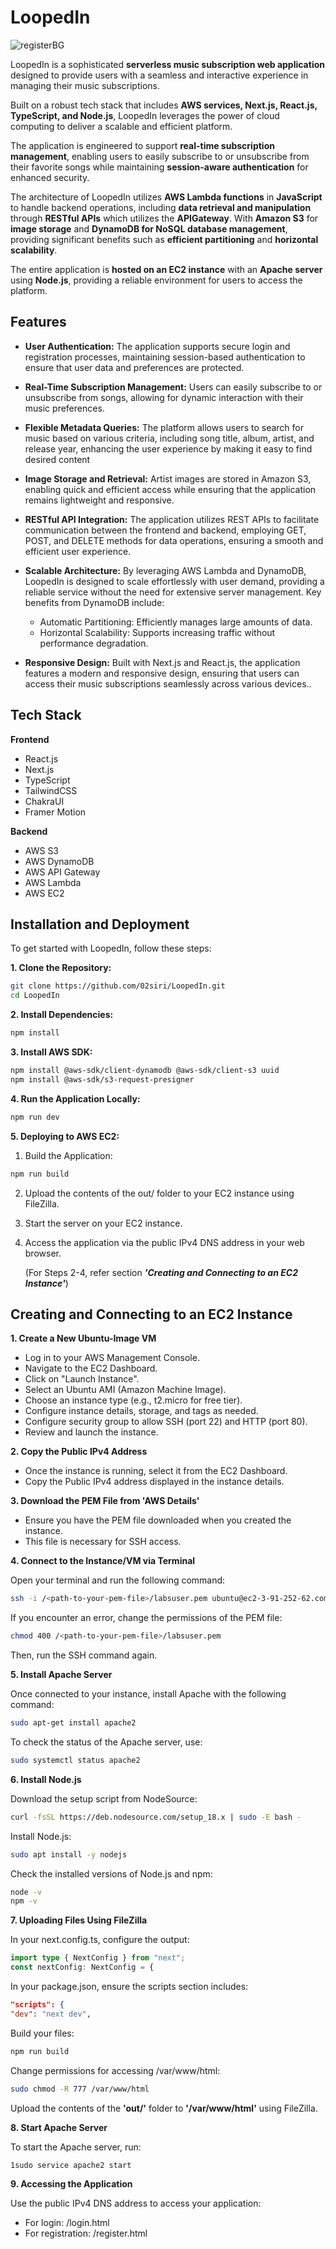 
# LoopedIn
![registerBG](https://github.com/user-attachments/assets/7206ff26-d47f-4398-8ba8-0f7e7387f4f7)

LoopedIn is a sophisticated **serverless music subscription web application** designed to provide users with a seamless and interactive experience in managing their music subscriptions. 

Built on a robust tech stack that includes **AWS services, Next.js, React.js, TypeScript, and Node.js**, LoopedIn leverages the power of cloud computing to deliver a scalable and efficient platform. 

The application is engineered to support **real-time subscription management**, enabling users to easily subscribe to or unsubscribe from their favorite songs while maintaining **session-aware authentication** for enhanced security.

The architecture of LoopedIn utilizes **AWS Lambda functions** in **JavaScript** to handle backend operations, including **data retrieval and manipulation** through **RESTful APIs** which utilizes the **APIGateway**. With **Amazon S3** for **image storage** and **DynamoDB for NoSQL database management**, providing significant benefits such as **efficient partitioning** and **horizontal scalability**. 

The entire application is **hosted on an EC2 instance** with an **Apache server** using **Node.js**, providing a reliable environment for users to access the platform.
## Features

- **User Authentication:** The application supports secure login and registration processes, maintaining session-based authentication to ensure that user data and preferences are protected.
- **Real-Time Subscription Management:** Users can easily subscribe to or unsubscribe from songs, allowing for dynamic interaction with their music preferences.
- **Flexible Metadata Queries:** The platform allows users to search for music based on various criteria, including song title, album, artist, and release year, enhancing the user experience by making it easy to find desired content
- **Image Storage and Retrieval:** Artist images are stored in Amazon S3, enabling quick and efficient access while ensuring that the application remains lightweight and responsive.
- **RESTful API Integration:** The application utilizes REST APIs to facilitate communication between the frontend and backend, employing GET, POST, and DELETE methods for data operations, ensuring a smooth and efficient user experience.
- **Scalable Architecture:** By leveraging AWS Lambda and DynamoDB, LoopedIn is designed to scale effortlessly with user demand, providing a reliable service without the need for extensive server management. Key benefits from DynamoDB include:

    - Automatic Partitioning: Efficiently manages large amounts of data.
    - Horizontal Scalability: Supports increasing traffic without performance degradation.
    
- **Responsive Design:** Built with Next.js and React.js, the application features a modern and responsive design, ensuring that users can access their music subscriptions seamlessly across various devices..

## Tech Stack

**Frontend** 
 - React.js
 - Next.js
 - TypeScript
 - TailwindCSS
 - ChakraUI
 - Framer Motion

**Backend** 
- AWS S3
- AWS DynamoDB
- AWS API Gateway
- AWS Lambda
- AWS EC2


## Installation and Deployment

To get started with LoopedIn, follow these steps:

**1. Clone the Repository:**

```bash
git clone https://github.com/02siri/LoopedIn.git
cd LoopedIn
```
**2. Install Dependencies:**

```bash
npm install
```
**3. Install AWS SDK:**

```bash
npm install @aws-sdk/client-dynamodb @aws-sdk/client-s3 uuid
npm install @aws-sdk/s3-request-presigner
```
**4. Run the Application Locally:**

```bash
npm run dev
```
**5. Deploying to AWS EC2:**

1. Build the Application:
```bash
npm run build
```
2. Upload the contents of the out/ folder to your EC2 instance using FileZilla.
3. Start the server on your EC2 instance. 
4. Access the application via the public IPv4 DNS address in your web browser.

    (For Steps 2-4, refer section ***'Creating and Connecting to an EC2 Instance'***)

## Creating and Connecting to an EC2 Instance

**1. Create a New Ubuntu-Image VM**

- Log in to your AWS Management Console.
- Navigate to the EC2 Dashboard.
- Click on "Launch Instance".
- Select an Ubuntu AMI (Amazon Machine Image).
- Choose an instance type (e.g., t2.micro for free tier).
- Configure instance details, storage, and tags as needed.
- Configure security group to allow SSH (port 22) and HTTP (port 80).
- Review and launch the instance.

**2. Copy the Public IPv4 Address**

- Once the instance is running, select it from the EC2 Dashboard.
- Copy the Public IPv4 address displayed in the instance details.

**3. Download the PEM File from 'AWS Details'**

- Ensure you have the PEM file downloaded when you created the instance.
- This file is necessary for SSH access.

**4. Connect to the Instance/VM via Terminal**

Open your terminal and run the following command:

```bash
ssh -i /<path-to-your-pem-file>/labsuser.pem ubuntu@ec2-3-91-252-62.compute-1.amazonaws.com
```

If you encounter an error, change the permissions of the PEM file:

```bash
chmod 400 /<path-to-your-pem-file>/labsuser.pem
```

Then, run the SSH command again.

**5. Install Apache Server**

Once connected to your instance, install Apache with the following command:

```bash
sudo apt-get install apache2
```

To check the status of the Apache server, use:

```bash
sudo systemctl status apache2
```

**6. Install Node.js**

Download the setup script from NodeSource:

```bash
curl -fsSL https://deb.nodesource.com/setup_18.x | sudo -E bash -
```

Install Node.js:

```bash
sudo apt install -y nodejs
```

Check the installed versions of Node.js and npm:

```bash
node -v
npm -v
```

**7. Uploading Files Using FileZilla**

In your next.config.ts, configure the output:

```typescript
import type { NextConfig } from "next";
const nextConfig: NextConfig = {
```

In your package.json, ensure the scripts section includes:

```json
"scripts": {
"dev": "next dev",
```
Build your files:

```bash
npm run build
```
Change permissions for accessing /var/www/html:

```bash
sudo chmod -R 777 /var/www/html
```

Upload the contents of the **'out/'** folder to **'/var/www/html'** using FileZilla.

**8. Start Apache Server**

To start the Apache server, run:

```bash
1sudo service apache2 start
```

**9. Accessing the Application**

Use the public IPv4 DNS address to access your application:

- For login: <public-ipv4-address>/login.html
- For registration: <public-ipv4-address>/register.html
